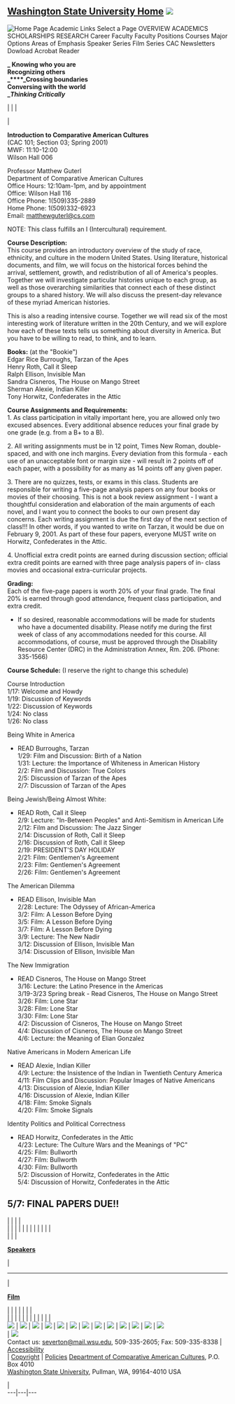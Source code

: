 [Washington State University Home](http://www.wsu.edu) ![](../images/top.jpg)  
---  
![Home Page Academic Links](../images/faculty.jpg) Select a Page OVERVIEW
ACADEMICS SCHOLARSHIPS RESEARCH Career Faculty Faculty Positions Courses Major
Options Areas of Emphasis Speaker Series Film Series CAC Newsletters Dowload
Acrobat Reader  
  

**_  Knowing who you are  
   Recognizing others  
     _****_Crossing boundaries  
       Conversing with the                  world   
          __Thinking Critically_**

|  |    |



|

**Introduction to Comparative American Cultures**  
(CAC 101; Section 03; Spring 2001)  
MWF: 11:10-12:00  
Wilson Hall 006

Professor Matthew Guterl  
Department of Comparative American Cultures  
Office Hours: 12:10am-1pm, and by appointment  
Office: Wilson Hall 116  
Office Phone: 1(509)335-2889  
Home Phone: 1(509)332-6923  
Email: matthewguterl@cs.com  
  
NOTE: This class fulfills an I (Intercultural) requirement.

**Course Description:**  
This course provides an introductory overview of the study of race, ethnicity,
and culture in the modern United States. Using literature, historical
documents, and film, we will focus on the historical forces behind the
arrival, settlement, growth, and redistribution of all of America's peoples.
Together we will investigate particular histories unique to each group, as
well as those overarching similarities that connect each of these distinct
groups to a shared history. We will also discuss the present-day relevance of
these myriad American histories.

This is also a reading intensive course. Together we will read six of the most
interesting work of literature written in the 20th Century, and we will
explore how each of these texts tells us something about diversity in America.
But you have to be willing to read, to think, and to learn.

**Books:** (at the "Bookie")  
Edgar Rice Burroughs, Tarzan of the Apes  
Henry Roth, Call it Sleep  
Ralph Ellison, Invisible Man  
Sandra Cisneros, The House on Mango Street  
Sherman Alexie, Indian Killer  
Tony Horwitz, Confederates in the Attic

**Course Assignments and Requirements:**  
1\. As class participation in vitally important here, you are allowed only two
excused absences. Every additional absence reduces your final grade by one
grade (e.g. from a B+ to a B).

2\. All writing assignments must be in 12 point, Times New Roman, double-
spaced, and with one inch margins. Every deviation from this formula \- each
use of an unacceptable font or margin size - will result in 2 points off of
each paper, with a possibility for as many as 14 points off any given paper.

3\. There are no quizzes, tests, or exams in this class. Students are
responsible for writing a five-page analysis papers on any four books or
movies of their choosing. This is not a book review assignment - I want a
thoughtful consideration and elaboration of the main arguments of each novel,
and I want you to connect the books to our own present day concerns. Each
writing assignment is due the first day of the next section of class!!! In
other words, if you wanted to write on Tarzan, it would be due on February 9,
2001. As part of these four papers, everyone MUST write on Horwitz,
Confederates in the Attic.

4\. Unofficial extra credit points are earned during discussion section;
official extra credit points are earned with three page analysis papers of in-
class movies and occasional extra-curricular projects.

**Grading:**  
Each of the five-page papers is worth 20% of your final grade. The final 20%
is earned through good attendance, frequent class participation, and extra
credit.

* If so desired, reasonable accommodations will be made for students who have a documented disability. Please notify me during the first week of class of any accommodations needed for this course. All accommodations, of course, must be approved through the Disability Resource Center (DRC) in the Administration Annex, Rm. 206. (Phone: 335-1566)

**Course Schedule:** (I reserve the right to change this schedule)

Course Introduction  
1/17: Welcome and Howdy  
1/19: Discussion of Keywords  
1/22: Discussion of Keywords  
1/24: No class  
1/26: No class

Being White in America  
* READ Burroughs, Tarzan  
1/29: Film and Discussion: Birth of a Nation  
1/31: Lecture: the Importance of Whiteness in American History  
2/2: Film and Discussion: True Colors  
2/5: Discussion of Tarzan of the Apes  
2/7: Discussion of Tarzan of the Apes

Being Jewish/Being Almost White:  
* READ Roth, Call it Sleep  
2/9: Lecture: "In-Between Peoples" and Anti-Semitism in American Life  
2/12: Film and Discussion: The Jazz Singer  
2/14: Discussion of Roth, Call it Sleep  
2/16: Discussion of Roth, Call it Sleep  
2/19: PRESIDENT'S DAY HOLIDAY  
2/21: Film: Gentlemen's Agreement  
2/23: Film: Gentlemen's Agreement  
2/26: Film: Gentlemen's Agreement

The American Dilemma  
* READ Ellison, Invisible Man  
2/28: Lecture: The Odyssey of African-America  
3/2: Film: A Lesson Before Dying  
3/5: Film: A Lesson Before Dying  
3/7: Film: A Lesson Before Dying  
3/9: Lecture: The New Nadir  
3/12: Discussion of Ellison, Invisible Man  
3/14: Discussion of Ellison, Invisible Man

The New Immigration  
* READ Cisneros, The House on Mango Street  
3/16: Lecture: the Latino Presence in the Americas  
3/19-3/23 Spring break - Read Cisneros, The House on Mango Street  
3/26: Film: Lone Star  
3/28: Film: Lone Star  
3/30: Film: Lone Star  
4/2: Discussion of Cisneros, The House on Mango Street  
4/4: Discussion of Cisneros, The House on Mango Street  
4/6: Lecture: the Meaning of Elian Gonzalez

Native Americans in Modern American Life  
* READ Alexie, Indian Killer  
4/9: Lecture: the Insistence of the Indian in Twentieth Century America  
4/11: Film Clips and Discussion: Popular Images of Native Americans  
4/13: Discussion of Alexie, Indian Killer  
4/16: Discussion of Alexie, Indian Killer  
4/18: Film: Smoke Signals  
4/20: Film: Smoke Signals

Identity Politics and Political Correctness  
* READ Horwitz, Confederates in the Attic  
4/23: Lecture: The Culture Wars and the Meanings of "PC"  
4/25: Film: Bullworth  
4/27: Film: Bullworth  
4/30: Film: Bullworth  
5/2: Discussion of Horwitz, Confederates in the Attic  
5/4: Discussion of Horwitz, Confederates in the Attic

5/7: FINAL PAPERS DUE!!  
---  
  
> >  

  |   |   |   |  
  |   |   |   |   |   |   |   |   |   |   |   |  
|  |  |

**[Speakers](http://libarts.wsu.edu/cac/speakerseries.html)**

|

****

|

**[Film](http://libarts.wsu.edu/cac/film.html)**

|  |  |  |  |  |  |  
|  |  |  |  |  |  |  |  |  |  |  |  
![ ](../WSU%20Template/images/pixel-clear.gif) | ![
](../WSU%20Template/images/pixel-clear.gif) | ![
](../WSU%20Template/images/pixel-clear.gif) | ![
](../WSU%20Template/images/pixel-clear.gif) | ![
](../WSU%20Template/images/pixel-clear.gif) | ![
](../WSU%20Template/images/pixel-clear.gif) | ![
](../WSU%20Template/images/pixel-clear.gif) | ![
](../WSU%20Template/images/pixel-clear.gif) | ![
](../WSU%20Template/images/pixel-clear.gif) | ![
](../WSU%20Template/images/pixel-clear.gif) | ![
](../WSU%20Template/images/pixel-clear.gif) | ![
](../WSU%20Template/images/pixel-clear.gif) | ![
](../WSU%20Template/images/pixel-clear.gif)  
  | ![ ](../WSU%20Template/images/pixel-black.gif)  
Contact us: [severton@mail.wsu.edu](mailto:severton@mail.wsu.edu),
509-335-2605; Fax: 509-335-8338 | [Accessibility](http://www.scs.wsu.edu/atc/)  
| [Copyright](http://www.wsu.edu/copyright.html) |
[Policies](http://www.wsu.edu/policies.html) [ Department of Comparative
American Cultures](http://libarts.wsu.edu/cac), P.O. Box 4010 [  
Washington State University](http://www.wsu.edu), Pullman, WA, 99164-4010 USA  
  
|  
---|---|---

